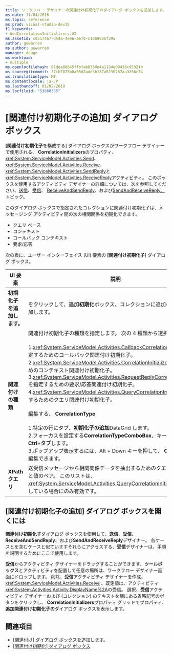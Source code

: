 ```yaml
---
title: ワークフロー デザイナーの関連付け初期化子のダイアログ ボックスを追加します。
ms.date: 11/04/2016
ms.topic: reference
ms.prod: visual-studio-dev15
f1_keywords:
- AddCorrelationInitializers.UI
ms.assetid: c0517467-d54a-4ee6-aef0-c19b96b6f395
author: gewarren
ms.author: gewarren
manager: douge
ms.workload:
- multiple
ms.openlocfilehash: 67dea88845ffbfab8350e4a1134e09436c95321b
ms.sourcegitcommit: 37fb7075b0a65d2add3b137a5230767aa3266c74
ms.translationtype: MT
ms.contentlocale: ja-JP
ms.lasthandoff: 01/02/2019
ms.locfileid: "53860355"
---
```

# <a name="add-correlationinitializers-dialog-box"></a>[関連付け初期化子の追加] ダイアログ ボックス

**[関連付け初期化子**を構成する] ダイアログ ボックスがワークフロー デザイナーで使用される、 **CorrelationInitializers**のプロパティ、 <xref:System.ServiceModel.Activities.Send>、 <xref:System.ServiceModel.Activities.Receive>、<xref:System.ServiceModel.Activities.SendReply>と<xref:System.ServiceModel.Activities.ReceiveReply>アクティビティ。 このボックスを使用するアクティビティ デザイナーの詳細については、次を参照してください、[送信](../workflow-designer/send-activity-designer.md)、[受信](../workflow-designer/receive-activity-designer.md)、 [ReceiveAndSendReply](../workflow-designer/receiveandsendreply-template-designer.md)、および[SendAndReceiveReply。](../workflow-designer/sendandreceivereply-template-designer.md)トピック。

このダイアログ ボックスで指定されたコレクションに関連付け初期化子は、メッセージング アクティビティ間の次の相関関係を初期化できます。

- クエリ ベース
- コンテキスト
- コールバック コンテキスト
- 要求/応答

次の表に、ユーザー インターフェイス (UI) 要素の **[関連付け初期化子**] ダイアログ ボックス。

|UI 要素|説明|
|-|-----------------|
|**初期化子を追加します。**|をクリックして、**追加初期化**ボックス、コレクションに追加の初期化子を追加します。|
|**関連付けの種類**|関連付け初期化子の種類を指定します。 次の 4 種類から選択できます。<br /><br /> 1.<xref:System.ServiceModel.Activities.CallbackCorrelationInitializer> を指定するためのコールバック関連付け初期化子。<br />2.<xref:System.ServiceModel.Activities.CorrelationInitializer> を指定するためのコンテキスト関連付け初期化子。<br />3.<xref:System.ServiceModel.Activities.RequestReplyCorrelationInitializer> を指定するための要求/応答関連付け初期化子。<br />4.<xref:System.ServiceModel.Activities.QueryCorrelationInitializer> を指定するためのクエリ関連付け初期化子。<br /><br /> 編集する、 **CorrelationType**<br /><br /> 1.特定の行にタブ、**初期化子の追加**DataGrid します。<br />2.フォーカスを設定する**CorrelationTypeComboBox**、キーを押して**Ctrl**+**タブ**します。<br />3.ポップアップ表示するには、Alt + Down キーを押して、 **ComboBox**して編集できます。|
|**XPath クエリ**|送受信メッセージから相関関係データを抽出するためのクエリを含む、キーと値のペア。 このリストは、<xref:System.ServiceModel.Activities.QueryCorrelationInitializer> 型を使用している場合にのみ有効です。|

## <a name="to-launch-the-add-correlation-initializers-dialog-box"></a>[関連付け初期化子の追加] ダイアログ ボックスを開くには

 **関連付け初期化子**ダイアログ ボックスを使用して、**送信**、**受信**、 **ReceiveAndSendReply**、および**SendAndReceiveReply**デザイナー。 各ケースとを含むケースと似ていますそれらにアクセスする、**受信**デザイナーは、手順を説明するためにここで使用します。

 **受信**からアクティビティ デザイナーをドラッグすることができます、**ツールボックス**とアクティビティを配置して任意の場所は、ワークフロー デザイナー画面にドロップします。 削除、**受信**アクティビティ デザイナーを作成、 <xref:System.ServiceModel.Activities.Receive> 、既定値は、アクティビティ<xref:System.Activities.Activity.DisplayName%2A>の受信。 選択、**受信**アクティビティ デザイナーおよび (コレクション) のテキストを横にある省略記号のボタンをクリックし、 **CorrelationInitializers**プロパティ グリッドでプロパティ、**追加関連付け初期化子の**ダイアログ ボックスを表示します。

## <a name="see-also"></a>関連項目

- [[関連付け] ダイアログ ボックスを追加します。](http://msdn.microsoft.com/en-us/9e41a149-e8ab-41b1-8886-ea06a63041b6)
- [[関連付け初期化] ダイアログ ボックス](../workflow-designer/initialize-correlation-dialog-box.md)